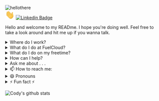 ![hellothere](https://media3.giphy.com/media/Nx0rz3jtxtEre/giphy.gif)    
<img src="https://raw.githubusercontent.com/ABSphreak/ABSphreak/master/gifs/Hi.gif" width="30px">
[![Linkedin Badge](https://img.shields.io/badge/-codylylebrown-blue?style=flat-square&logo=Linkedin&logoColor=white&link=https://www.linkedin.com/in/codylylebrown/)](https://www.linkedin.com/in/codylylebrown/)

Hello and welcome to my READme. I hope you're doing well. Feel free to take a look around and hit me up if you wanna talk.

<details>
  <summary>Where do I work?</summary>
  
*<sup>FuelCloud; tech company in the oil & energy sector.<sup>*
</details>


<details>
  <summary>What do I do at FuelCloud?</summary>
  
*<sup>Product Owner; I wear all the hats, ask all the questions, and tell people no a lot.<sup>*
</details>


<details>
  <summary>What do I do on my freetime?</summary>
  
*<sup>Getting outdoors with the family.<sup>*
</details>


<details>
  <summary>How can I help?</summary>  
  
*<sup>If you need help with anything just ask. Before starting at FuelCloud most of my weeekends and some weeks were taken up by hackathons and inventathons. I would either work on projects as a software developer, designer, or project manager. During the OHSU/MIT hackathon my team took 2nd place for our teen suicide prevention mobile app. During the Amazon PDX Hackaton my team took 3rd place for creating a covid safe way of clocking in using Amazons Facial Recognition software. During the Technology Association of Oregon Inventathon Techlandia summit my team got an honorable mention for diversity and inclusion when we were building our BLE health monitors for helping seniors with their every day lives. If you need help with anything, just let me know, I'm here to help.<sup>*
</details>


<details>
  <summary>Ask me about . . . </summary>
  
*<sup>Anything you want to know more about. I'm an open book. Some say knowledge is power; I feel true power comes from sharing the knowledge you have with others :muscle:<sup>*
</details>


<details>
  <summary>📫 How to reach me:</summary>
  
*<sup>[my LinkedIn](https://www.linkedin.com/in/codylylebrown/).<sup>*
</details>


<details>
  <summary>😄 Pronouns</summary>
  
*<sup>He || Him<sup>*
</details>
  

<details>
  <summary>⚡ Fun fact ⚡</summary>  
  
*<sup>In 3 years without a college degree I went from a deadend career working in steel toe boots and hardhat making $18/hr, to more than doubling my salary and loving my job.<sup>*
</details>
  
![Cody's github stats](https://github-readme-stats.vercel.app/api?username=cody2934&hide=["issues"]&show_icons=true)


